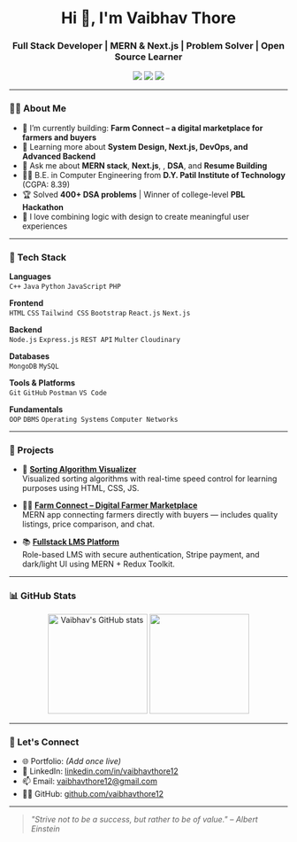 <h1 align="center">Hi 👋, I'm Vaibhav Thore</h1>
<h3 align="center">Full Stack Developer | MERN & Next.js | Problem Solver | Open Source Learner</h3>

<p align="center">
  <a href="https://linkedin.com/in/vaibhavthore12"><img src="https://img.shields.io/badge/LinkedIn-%230077B5.svg?&style=flat-square&logo=linkedin&logoColor=white" /></a>
  <a href="https://github.com/vaibhavthore12"><img src="https://img.shields.io/badge/GitHub-%2312100E.svg?&style=flat-square&logo=github&logoColor=white" /></a>
  <a href="mailto:vaibhavthore12@gmail.com"><img src="https://img.shields.io/badge/Gmail-%23D14836.svg?&style=flat-square&logo=gmail&logoColor=white" /></a>
</p>

---

### 👨‍💻 About Me

- 🔭 I’m currently building: **Farm Connect – a digital marketplace for farmers and buyers**
- 🌱 Learning more about **System Design, Next.js, DevOps, and Advanced Backend**
- 💬 Ask me about **MERN stack**, **Next.js**, , **DSA**, and **Resume Building**
- 👨‍🎓 B.E. in Computer Engineering from **D.Y. Patil Institute of Technology** (CGPA: 8.39)
- 🏆 Solved **400+ DSA problems** | Winner of college-level **PBL Hackathon**
- 🧠 I love combining logic with design to create meaningful user experiences

---

### 🧰 Tech Stack

**Languages**  
`C++` `Java` `Python` `JavaScript` `PHP`

**Frontend**  
`HTML` `CSS` `Tailwind CSS` `Bootstrap` `React.js` `Next.js`

**Backend**  
`Node.js` `Express.js` `REST API` `Multer` `Cloudinary`

**Databases**  
`MongoDB` `MySQL`

**Tools & Platforms**  
`Git` `GitHub` `Postman` `VS Code`

**Fundamentals**  
`OOP` `DBMS` `Operating Systems` `Computer Networks`

---

### 💼 Projects

- 🔷 [**Sorting Algorithm Visualizer**](https://github.com/vaibhavthore12/Sorting-Algorithm-Visualizer)  
  Visualized sorting algorithms with real-time speed control for learning purposes using HTML, CSS, JS.

- 🧑‍🌾 [**Farm Connect – Digital Farmer Marketplace**](https://github.com/vikas-saini-7/farm-connect)  
  MERN app connecting farmers directly with buyers — includes quality listings, price comparison, and chat.

- 📚 [**Fullstack LMS Platform**](https://github.com/Vaibhavthore12/E-Learning-platform)  
  Role-based LMS with secure authentication, Stripe payment, and dark/light UI using MERN + Redux Toolkit.

---

### 📊 GitHub Stats

<p align="center">
  <img src="https://github-readme-stats.vercel.app/api?username=vaibhavthore12&show_icons=true&theme=radical" alt="Vaibhav's GitHub stats" height="180" />
  <img src="https://github-readme-streak-stats.herokuapp.com/?user=vaibhavthore12&theme=radical" height="180"/>
</p>

---

### 🤝 Let's Connect

- 🌐 Portfolio: *(Add once live)*
- 💼 LinkedIn: [linkedin.com/in/vaibhavthore12](https://linkedin.com/in/vaibhavthore12)
- 📫 Email: [vaibhavthore12@gmail.com](mailto:vaibhavthore12@gmail.com)
- 👨‍💻 GitHub: [github.com/vaibhavthore12](https://github.com/vaibhavthore12)

---

> *"Strive not to be a success, but rather to be of value." – Albert Einstein*
